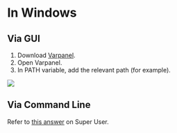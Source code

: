 # In Windows

## Via GUI

1. Download [Varpanel](http://implbits.com/products/varpanel/).
2. Open Varpanel.
3. In PATH variable, add the relevant path (for example).

![](http://i.imgur.com/RqgGcf5.gif)

## Via Command Line

Refer to [this answer](http://superuser.com/a/284351/275797) on Super User.